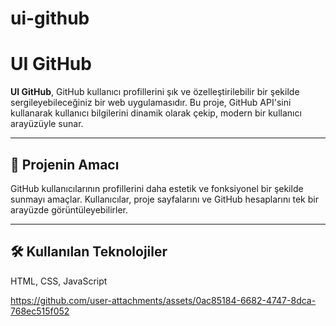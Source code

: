 # ui-github


# UI GitHub

**UI GitHub**, GitHub kullanıcı profillerini şık ve özelleştirilebilir bir şekilde sergileyebileceğiniz bir web uygulamasıdır. Bu proje, GitHub API'sini kullanarak kullanıcı bilgilerini dinamik olarak çekip, modern bir kullanıcı arayüzüyle sunar.

---

## 🎯 Projenin Amacı

GitHub kullanıcılarının profillerini daha estetik ve fonksiyonel bir şekilde sunmayı amaçlar. Kullanıcılar, proje sayfalarını ve GitHub hesaplarını tek bir arayüzde görüntüleyebilirler.

---

## 🛠️ Kullanılan Teknolojiler

 HTML, CSS, JavaScript
 


https://github.com/user-attachments/assets/0ac85184-6682-4747-8dca-768ec515f052

